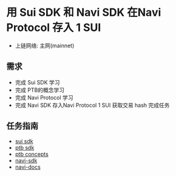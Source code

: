 #  用 Sui SDK 和 Navi SDK 在Navi Protocol 存入 1 SUI
- 上链网络: 主网(mainnet)

## 需求
- 完成  Sui SDK 学习
- 完成  PTB的概念学习
- 完成  Navi Protocol 学习
- 完成  Navi SDK 存入Navi Protocol 1 SUI 获取交易 hash 完成任务

## 任务指南
- [sui sdk](https://sdk.mystenlabs.com/typescript)
- [ptb sdk](https://sdk.mystenlabs.com/typescript/transaction-building/basics)
- [ptb concepts](https://docs.sui.io/concepts/transactions/prog-txn-blocks)
- [navi-sdk](https://github.com/naviprotocol/navi-sdk)
- [navi-docs](https://naviprotocol.gitbook.io/navi-protocol-developer-docs/how-to-interact-with-the-contract/navi-sdk/api-interface)
